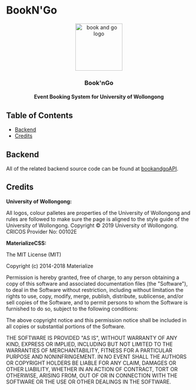 # BookN'Go
<p align="center">
	<a href="https://imgur.com/WUIRO8z"><img src="https://i.imgur.com/WUIRO8z.png" alt="book and go logo" style="width: 128px;"/></a>
</p>
<h3 align="center"> Book'nGo</h3>
<h4 align="center">Event Booking System for University of Wollongong</h4>


## Table of Contents
- [Backend](#backend)
- [Credits](#credits)



## Backend
All of the related backend source code can be found at [bookandgoAPI](https://github.com/dinhhuyanh99/bookandgoAPI).


## Credits

**University of Wollongong:**

All logos, colour palletes are properties of the University of Wollongong and rules are followed to make sure the page is aligned to the style guide of the University of Wollongong. 
Copyright © 2019 University of Wollongong. CRICOS Provider No: 00102E


**MaterializeCSS:**

The MIT License (MIT)

Copyright (c) 2014-2018 Materialize

Permission is hereby granted, free of charge, to any person obtaining a copy
of this software and associated documentation files (the "Software"), to deal
in the Software without restriction, including without limitation the rights
to use, copy, modify, merge, publish, distribute, sublicense, and/or sell
copies of the Software, and to permit persons to whom the Software is
furnished to do so, subject to the following conditions:

The above copyright notice and this permission notice shall be included in all
copies or substantial portions of the Software.

THE SOFTWARE IS PROVIDED "AS IS", WITHOUT WARRANTY OF ANY KIND, EXPRESS OR
IMPLIED, INCLUDING BUT NOT LIMITED TO THE WARRANTIES OF MERCHANTABILITY,
FITNESS FOR A PARTICULAR PURPOSE AND NONINFRINGEMENT. IN NO EVENT SHALL THE
AUTHORS OR COPYRIGHT HOLDERS BE LIABLE FOR ANY CLAIM, DAMAGES OR OTHER
LIABILITY, WHETHER IN AN ACTION OF CONTRACT, TORT OR OTHERWISE, ARISING FROM,
OUT OF OR IN CONNECTION WITH THE SOFTWARE OR THE USE OR OTHER DEALINGS IN THE
SOFTWARE.

